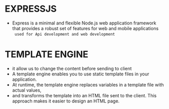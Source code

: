 # EXPRESSJS 
- Express is a minimal and flexible Node.js web application framework that provides a robust set of features for web and mobile applications <br/>
`  used for Api development and web development  `

# TEMPLATE ENGINE 
- it allow us  to change the  content before sending to client  
- A template engine enables you to use static template files in your application. 
- At runtime, the template engine replaces variables in a template file with actual values,
- and transforms the template into an HTML file sent to the client. This approach makes it easier to design an HTML page.   
